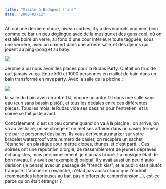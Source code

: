 ```yaml
---
title: "Visite à Budapest (fin)"
date: "2008-03-12"
---
```


Ah oui une dernière chose, niveau sorties, il y a des endroits vraiment bien comme ce bar un peu déglingue avec de la musique et des gens cool, où on est allé boire un verre, au fond d'une cour intérieure toute tagguée, sous une verrière, avec un concert dans une arrière salle, et des djeuns qui jouent au ping-pong et au baby.

![](images/img_2389.jpg)

Jérôme a pu nous avoir des places pour la Rudas Party. C'était un truc de ouf, jamais vu ça. Entre 500 et 1000 personnes en maillot de bain dans un bain transformé en rave party. Avec la salle de la piscine :

![](images/img_2427.jpg)

la salle du bain avec un autre DJ, encore un autre DJ dans une salle sans eau (euh sans bassin plutôt), et tous les dédales entre ces différentes pièces. Tous les mois, le Rudas vide ses bassins pour l'entretien, et la soirée se fait juste avant.

Concrètement, c'est un peu comme quand on va à la piscine : on arrive, on va au vestiaire, on se change et on met ses affaires dans un casier fermé à clé par le personnel des bains. Ils vous écrivent au marker sur votre bracelet waterproof votre numéro de casier, on récupère un sachet "étanche" en plastique pour mettre clopes, thunes, et c'est parti... Ces soirées ont une réputation d'orgie, de rassemblement de jeunes dépravés échangistes, mais personnellement, je n'ai pas trouvé. La musique était de bon niveau, il y avait par exemple [dj palotaï](http://www.palotai.hu/), il y avait aussi un peu d'auto dérision (je pense) avec un passage de "french kiss", et le public était plutôt tranquile. L'accueil en revanche, n'était pas aussi chaud que l'endroit (commandes laborieuses au bar, pas d'efforts de compréhension...), est-ce parce qu'on était étranger ?
